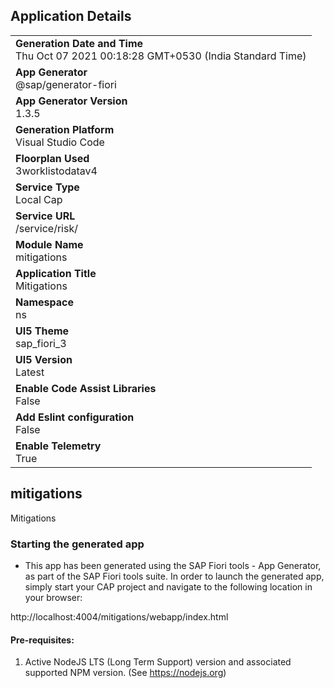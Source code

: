 ## Application Details
|               |
| ------------- |
|**Generation Date and Time**<br>Thu Oct 07 2021 00:18:28 GMT+0530 (India Standard Time)|
|**App Generator**<br>@sap/generator-fiori|
|**App Generator Version**<br>1.3.5|
|**Generation Platform**<br>Visual Studio Code|
|**Floorplan Used**<br>3worklistodatav4|
|**Service Type**<br>Local Cap|
|**Service URL**<br>/service/risk/
|**Module Name**<br>mitigations|
|**Application Title**<br>Mitigations|
|**Namespace**<br>ns|
|**UI5 Theme**<br>sap_fiori_3|
|**UI5 Version**<br>Latest|
|**Enable Code Assist Libraries**<br>False|
|**Add Eslint configuration**<br>False|
|**Enable Telemetry**<br>True|

## mitigations

Mitigations

### Starting the generated app

-   This app has been generated using the SAP Fiori tools - App Generator, as part of the SAP Fiori tools suite.  In order to launch the generated app, simply start your CAP project and navigate to the following location in your browser:

http://localhost:4004/mitigations/webapp/index.html

#### Pre-requisites:

1. Active NodeJS LTS (Long Term Support) version and associated supported NPM version.  (See https://nodejs.org)


